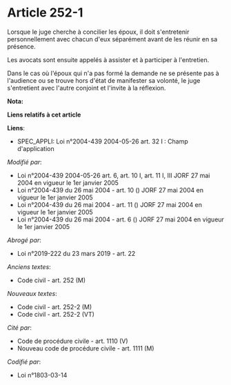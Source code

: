 # Article 252-1

Lorsque le juge cherche à concilier les époux, il doit s'entretenir personnellement avec chacun d'eux séparément avant de les
réunir en sa présence.

Les avocats sont ensuite appelés à assister et à participer à l'entretien.

Dans le cas où l'époux qui n'a pas formé la demande ne se présente pas à l'audience ou se trouve hors d'état de manifester sa
volonté, le juge s'entretient avec l'autre conjoint et l'invite à la réflexion.

**Nota:**



**Liens relatifs à cet article**

**Liens**:

  - SPEC_APPLI: Loi n°2004-439 2004-05-26 art. 32 I : Champ d'application

_Modifié par_:

  - Loi n°2004-439 2004-05-26 art. 6, art. 10 I, art. 11 I, III JORF 27 mai 2004 en vigueur le 1er janvier 2005
  - Loi n°2004-439 du 26 mai 2004 - art. 10 () JORF 27 mai 2004 en vigueur le 1er janvier 2005
  - Loi n°2004-439 du 26 mai 2004 - art. 11 () JORF 27 mai 2004 en vigueur le 1er janvier 2005
  - Loi n°2004-439 du 26 mai 2004 - art. 6 () JORF 27 mai 2004 en vigueur le 1er janvier 2005

_Abrogé par_:

  - Loi n°2019-222 du 23 mars 2019 - art. 22

_Anciens textes_:

  - Code civil - art. 252 (M)

_Nouveaux textes_:

  - Code civil - art. 252-2 (M)
  - Code civil - art. 252-2 (VT)

_Cité par_:

  - Code de procédure civile - art. 1110 (V)
  - Nouveau code de procédure civile - art. 1111 (M)

_Codifié par_:

  - Loi n°1803-03-14
